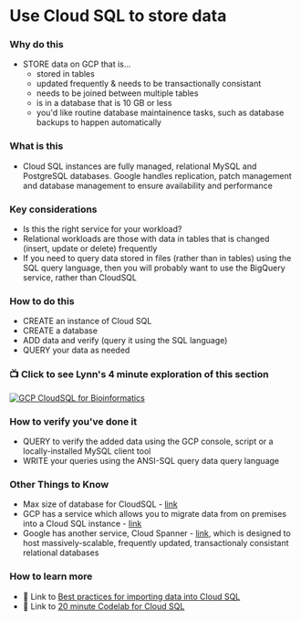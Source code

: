 
# Use Cloud SQL to store data

### Why do this
 - STORE data on GCP that is...
    - stored in tables
    - updated frequently & needs to be transactionally consistant 
    - needs to be joined between multiple tables
    - is in a database that is 10 GB or less
    - you'd like routine database maintainence tasks, such as database backups to happen automatically

### What is this
 - Cloud SQL instances are fully managed, relational MySQL and PostgreSQL databases. Google handles replication, patch management and database management to ensure availability and performance

### Key considerations
 - Is this the right service for your workload? 
 - Relational workloads are those with data in tables that is changed (insert, update or delete) frequently
 - If you need to query data stored in files (rather than in tables) using the SQL query language, then you will probably want to use the BigQuery service, rather than CloudSQL

### How to do this
 - CREATE an instance of Cloud SQL
 - CREATE a database
 - ADD data and verify (query it using the SQL language)
 - QUERY your data as needed

### 📺 Click to see Lynn's 4 minute exploration of this section  
[![GCP CloudSQL for Bioinformatics](http://img.youtube.com/vi/ceqG90ZFstc/0.jpg)](http://www.youtube.com/watch?v=ceqG90ZFstc "GCP CloudSQL for Bioinformatics")

### How to verify you've done it
 - QUERY to verify the added data using the GCP console, script or a locally-installed MySQL client tool
 - WRITE your queries using the ANSI-SQL query data query language

### Other Things to Know
 - Max size of database for CloudSQL - [link](https://cloud.google.com/sql/docs/quotas)
 - GCP has a service which allows you to migrate data from on premises into a Cloud SQL instance - [link](https://cloud.google.com/sql/docs/mysql/migrate-data)
 - Google has another service, Cloud Spanner - [link](https://cloud.google.com/spanner/), which is designed to host massively-scalable, frequently updated, transactionaly consistant relational databases

### How to learn more
 - 📘 Link to [Best practices for importing data into Cloud SQL](https://cloud.google.com/sql/docs/mysql/import-export/)
 - 📘 Link to [20 minute Codelab for Cloud SQL](https://codelabs.developers.google.com/codelabs/cloud-create-cloud-sql-db/index.html)
